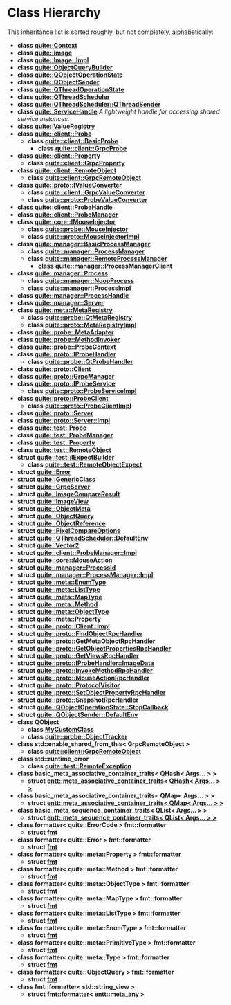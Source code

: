 
# Class Hierarchy

This inheritance list is sorted roughly, but not completely, alphabetically:


* **class** [**quite::Context**](classquite_1_1Context.md) 
* **class** [**quite::Image**](classquite_1_1Image.md) 
* **class** [**quite::Image::Impl**](classquite_1_1Image_1_1Impl.md) 
* **class** [**quite::ObjectQueryBuilder**](classquite_1_1ObjectQueryBuilder.md) 
* **class** [**quite::QObjectOperationState**](classquite_1_1QObjectOperationState.md) 
* **class** [**quite::QObjectSender**](classquite_1_1QObjectSender.md) 
* **class** [**quite::QThreadOperationState**](classquite_1_1QThreadOperationState.md) 
* **class** [**quite::QThreadScheduler**](classquite_1_1QThreadScheduler.md) 
* **class** [**quite::QThreadScheduler::QThreadSender**](classquite_1_1QThreadScheduler_1_1QThreadSender.md) 
* **class** [**quite::ServiceHandle**](classquite_1_1ServiceHandle.md) _A lightweight handle for accessing shared service instances._ 
* **class** [**quite::ValueRegistry**](classquite_1_1ValueRegistry.md) 
* **class** [**quite::client::Probe**](classquite_1_1client_1_1Probe.md)     
    * **class** [**quite::client::BasicProbe**](classquite_1_1client_1_1BasicProbe.md)     
        * **class** [**quite::client::GrpcProbe**](classquite_1_1client_1_1GrpcProbe.md) 
* **class** [**quite::client::Property**](classquite_1_1client_1_1Property.md)     
    * **class** [**quite::client::GrpcProperty**](classquite_1_1client_1_1GrpcProperty.md) 
* **class** [**quite::client::RemoteObject**](classquite_1_1client_1_1RemoteObject.md)     
    * **class** [**quite::client::GrpcRemoteObject**](classquite_1_1client_1_1GrpcRemoteObject.md) 
* **class** [**quite::proto::IValueConverter**](classquite_1_1proto_1_1IValueConverter.md)     
    * **class** [**quite::client::GrpcValueConverter**](classquite_1_1client_1_1GrpcValueConverter.md) 
    * **class** [**quite::proto::ProbeValueConverter**](classquite_1_1proto_1_1ProbeValueConverter.md) 
* **class** [**quite::client::ProbeHandle**](classquite_1_1client_1_1ProbeHandle.md) 
* **class** [**quite::client::ProbeManager**](classquite_1_1client_1_1ProbeManager.md) 
* **class** [**quite::core::IMouseInjector**](classquite_1_1core_1_1IMouseInjector.md)     
    * **class** [**quite::probe::MouseInjector**](classquite_1_1probe_1_1MouseInjector.md) 
    * **class** [**quite::proto::MouseInjectorImpl**](classquite_1_1proto_1_1MouseInjectorImpl.md) 
* **class** [**quite::manager::BasicProcessManager**](classquite_1_1manager_1_1BasicProcessManager.md)     
    * **class** [**quite::manager::ProcessManager**](classquite_1_1manager_1_1ProcessManager.md) 
    * **class** [**quite::manager::RemoteProcessManager**](classquite_1_1manager_1_1RemoteProcessManager.md)     
        * **class** [**quite::manager::ProcessManagerClient**](classquite_1_1manager_1_1ProcessManagerClient.md) 
* **class** [**quite::manager::Process**](classquite_1_1manager_1_1Process.md)     
    * **class** [**quite::manager::NoopProcess**](classquite_1_1manager_1_1NoopProcess.md) 
    * **class** [**quite::manager::ProcessImpl**](classquite_1_1manager_1_1ProcessImpl.md) 
* **class** [**quite::manager::ProcessHandle**](classquite_1_1manager_1_1ProcessHandle.md) 
* **class** [**quite::manager::Server**](classquite_1_1manager_1_1Server.md) 
* **class** [**quite::meta::MetaRegistry**](classquite_1_1meta_1_1MetaRegistry.md)     
    * **class** [**quite::probe::QtMetaRegistry**](classquite_1_1probe_1_1QtMetaRegistry.md) 
    * **class** [**quite::proto::MetaRegistryImpl**](classquite_1_1proto_1_1MetaRegistryImpl.md) 
* **class** [**quite::probe::MetaAdapter**](classquite_1_1probe_1_1MetaAdapter.md) 
* **class** [**quite::probe::MethodInvoker**](classquite_1_1probe_1_1MethodInvoker.md) 
* **class** [**quite::probe::ProbeContext**](classquite_1_1probe_1_1ProbeContext.md) 
* **class** [**quite::proto::IProbeHandler**](classquite_1_1proto_1_1IProbeHandler.md)     
    * **class** [**quite::probe::QtProbeHandler**](classquite_1_1probe_1_1QtProbeHandler.md) 
* **class** [**quite::proto::Client**](classquite_1_1proto_1_1Client.md) 
* **class** [**quite::proto::GrpcManager**](classquite_1_1proto_1_1GrpcManager.md) 
* **class** [**quite::proto::IProbeService**](classquite_1_1proto_1_1IProbeService.md)     
    * **class** [**quite::proto::ProbeServiceImpl**](classquite_1_1proto_1_1ProbeServiceImpl.md) 
* **class** [**quite::proto::ProbeClient**](classquite_1_1proto_1_1ProbeClient.md)     
    * **class** [**quite::proto::ProbeClientImpl**](classquite_1_1proto_1_1ProbeClientImpl.md) 
* **class** [**quite::proto::Server**](classquite_1_1proto_1_1Server.md) 
* **class** [**quite::proto::Server::Impl**](classquite_1_1proto_1_1Server_1_1Impl.md) 
* **class** [**quite::test::Probe**](classquite_1_1test_1_1Probe.md) 
* **class** [**quite::test::ProbeManager**](classquite_1_1test_1_1ProbeManager.md) 
* **class** [**quite::test::Property**](classquite_1_1test_1_1Property.md) 
* **class** [**quite::test::RemoteObject**](classquite_1_1test_1_1RemoteObject.md) 
* **struct** [**quite::test::IExpectBuilder**](structquite_1_1test_1_1IExpectBuilder.md)     
    * **class** [**quite::test::RemoteObjectExpect**](classquite_1_1test_1_1RemoteObjectExpect.md) 
* **struct** [**quite::Error**](structquite_1_1Error.md) 
* **struct** [**quite::GenericClass**](structquite_1_1GenericClass.md) 
* **struct** [**quite::GrpcServer**](structquite_1_1GrpcServer.md) 
* **struct** [**quite::ImageCompareResult**](structquite_1_1ImageCompareResult.md) 
* **struct** [**quite::ImageView**](structquite_1_1ImageView.md) 
* **struct** [**quite::ObjectMeta**](structquite_1_1ObjectMeta.md) 
* **struct** [**quite::ObjectQuery**](structquite_1_1ObjectQuery.md) 
* **struct** [**quite::ObjectReference**](structquite_1_1ObjectReference.md) 
* **struct** [**quite::PixelCompareOptions**](structquite_1_1PixelCompareOptions.md) 
* **struct** [**quite::QThreadScheduler::DefaultEnv**](structquite_1_1QThreadScheduler_1_1DefaultEnv.md) 
* **struct** [**quite::Vector2**](structquite_1_1Vector2.md) 
* **struct** [**quite::client::ProbeManager::Impl**](structquite_1_1client_1_1ProbeManager_1_1Impl.md) 
* **struct** [**quite::core::MouseAction**](structquite_1_1core_1_1MouseAction.md) 
* **struct** [**quite::manager::ProcessId**](structquite_1_1manager_1_1ProcessId.md) 
* **struct** [**quite::manager::ProcessManager::Impl**](structquite_1_1manager_1_1ProcessManager_1_1Impl.md) 
* **struct** [**quite::meta::EnumType**](structquite_1_1meta_1_1EnumType.md) 
* **struct** [**quite::meta::ListType**](structquite_1_1meta_1_1ListType.md) 
* **struct** [**quite::meta::MapType**](structquite_1_1meta_1_1MapType.md) 
* **struct** [**quite::meta::Method**](structquite_1_1meta_1_1Method.md) 
* **struct** [**quite::meta::ObjectType**](structquite_1_1meta_1_1ObjectType.md) 
* **struct** [**quite::meta::Property**](structquite_1_1meta_1_1Property.md) 
* **struct** [**quite::proto::Client::Impl**](structquite_1_1proto_1_1Client_1_1Impl.md) 
* **struct** [**quite::proto::FindObjectRpcHandler**](structquite_1_1proto_1_1FindObjectRpcHandler.md) 
* **struct** [**quite::proto::GetMetaObjectRpcHandler**](structquite_1_1proto_1_1GetMetaObjectRpcHandler.md) 
* **struct** [**quite::proto::GetObjectPropertiesRpcHandler**](structquite_1_1proto_1_1GetObjectPropertiesRpcHandler.md) 
* **struct** [**quite::proto::GetViewsRpcHandler**](structquite_1_1proto_1_1GetViewsRpcHandler.md) 
* **struct** [**quite::proto::IProbeHandler::ImageData**](structquite_1_1proto_1_1IProbeHandler_1_1ImageData.md) 
* **struct** [**quite::proto::InvokeMethodRpcHandler**](structquite_1_1proto_1_1InvokeMethodRpcHandler.md) 
* **struct** [**quite::proto::MouseActionRpcHandler**](structquite_1_1proto_1_1MouseActionRpcHandler.md) 
* **struct** [**quite::proto::ProtocolVisitor**](structquite_1_1proto_1_1ProtocolVisitor.md) 
* **struct** [**quite::proto::SetObjectPropertyRpcHandler**](structquite_1_1proto_1_1SetObjectPropertyRpcHandler.md) 
* **struct** [**quite::proto::SnapshotRpcHandler**](structquite_1_1proto_1_1SnapshotRpcHandler.md) 
* **struct** [**quite::QObjectOperationState::StopCallback**](structquite_1_1QObjectOperationState_1_1StopCallback.md) 
* **struct** [**quite::QObjectSender::DefaultEnv**](structquite_1_1QObjectSender_1_1DefaultEnv.md) 
* **class** **QObject**    
    * **class** [**MyCustomClass**](classMyCustomClass.md) 
    * **class** [**quite::probe::ObjectTracker**](classquite_1_1probe_1_1ObjectTracker.md) 
* **class** **std::enable_shared_from_this< GrpcRemoteObject >**    
    * **class** [**quite::client::GrpcRemoteObject**](classquite_1_1client_1_1GrpcRemoteObject.md) 
* **class** **std::runtime_error**    
    * **class** [**quite::test::RemoteException**](classquite_1_1test_1_1RemoteException.md) 
* **class** **basic_meta_associative_container_traits< QHash< Args... > >**    
    * **struct** [**entt::meta\_associative\_container\_traits&lt; QHash&lt; Args... &gt; &gt;**](structentt_1_1meta__associative__container__traits_3_01QHash_3_01Args_8_8_8_01_4_01_4.md) 
* **class** **basic_meta_associative_container_traits< QMap< Args... > >**    
    * **struct** [**entt::meta\_associative\_container\_traits&lt; QMap&lt; Args... &gt; &gt;**](structentt_1_1meta__associative__container__traits_3_01QMap_3_01Args_8_8_8_01_4_01_4.md) 
* **class** **basic_meta_sequence_container_traits< QList< Args... > >**    
    * **struct** [**entt::meta\_sequence\_container\_traits&lt; QList&lt; Args... &gt; &gt;**](structentt_1_1meta__sequence__container__traits_3_01QList_3_01Args_8_8_8_01_4_01_4.md) 
* **class** **formatter< quite::ErrorCode > fmt::formatter**    
    * **struct** [**fmt**](structfmt.md) 
* **class** **formatter< quite::Error > fmt::formatter**    
    * **struct** [**fmt**](structfmt.md) 
* **class** **formatter< quite::meta::Property > fmt::formatter**    
    * **struct** [**fmt**](structfmt.md) 
* **class** **formatter< quite::meta::Method > fmt::formatter**    
    * **struct** [**fmt**](structfmt.md) 
* **class** **formatter< quite::meta::ObjectType > fmt::formatter**    
    * **struct** [**fmt**](structfmt.md) 
* **class** **formatter< quite::meta::MapType > fmt::formatter**    
    * **struct** [**fmt**](structfmt.md) 
* **class** **formatter< quite::meta::ListType > fmt::formatter**    
    * **struct** [**fmt**](structfmt.md) 
* **class** **formatter< quite::meta::EnumType > fmt::formatter**    
    * **struct** [**fmt**](structfmt.md) 
* **class** **formatter< quite::meta::PrimitiveType > fmt::formatter**    
    * **struct** [**fmt**](structfmt.md) 
* **class** **formatter< quite::meta::Type > fmt::formatter**    
    * **struct** [**fmt**](structfmt.md) 
* **class** **formatter< quite::ObjectQuery > fmt::formatter**    
    * **struct** [**fmt**](structfmt.md) 
* **class** **fmt::formatter< std::string_view >**    
    * **struct** [**fmt::formatter&lt; entt::meta\_any &gt;**](structfmt_1_1formatter_3_01entt_1_1meta__any_01_4.md) 

